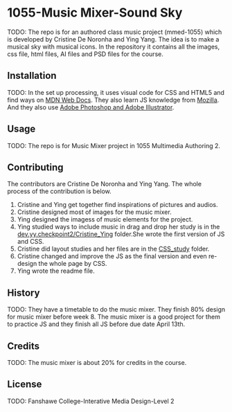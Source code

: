
# 1055-Music Mixer-Sound Sky
TODO: The repo is for an authored class music project (mmed-1055) which is developed by Cristine De Noronha and Ying Yang. The idea is to make a musical sky with musical icons. In the repository it contains all the images, css file, html files, AI files and PSD files for the course.

## Installation
TODO: In the set up processing, it uses visual code for CSS and HTML5 and find ways on [MDN Web Docs](https://developer.mozilla.org/en-US/). They also learn JS knowledge from [Mozilla](https://developer.mozilla.org/fr/docs/Web/JavaScript).
And they also use [Adobe Photoshop and Adobe Illustrator](https://www.adobe.com/ca_fr/).

## Usage
TODO: The repo is for Music Mixer project in 1055 Multimedia Authoring 2.

## Contributing
The contributors are Cristine De Noronha and Ying Yang. The whole process of the contribution is below.
1. Cristine and Ying get together find inspirations of pictures and audios.
2. Cristine designed most of images for the music mixer. 
3. Ying designed the imagess of music elements for the project.
4. Ying studied ways to include music in drag and drop her study is in the [dev.yy.checkpoint2/Cristine_Ying](https://github.com/crisdenoronha/Noronha_C_Yang_Y_MusicMixer/tree/main/dev.yy.checkpoint2/Cristine_Ying) folder.She wrote the first version of JS and CSS.
5. Cristine did layout studies and her files are in the [CSS_study](https://github.com/crisdenoronha/Noronha_C_Yang_Y_MusicMixer/tree/main/CSS_study/webfiles) folder.
6. Cristine changed and improve the JS as the final version and even re-design the whole page by CSS.
7. Ying wrote the readme file.

## History
TODO: They have a timetable to do the music mixer. They finish 80% design for music mixer before week 8. The music mixer is a good project for them to practice JS and they finish all JS before due date April 13th.
## Credits
TODO: The music mixer is about 20% for credits in the course.

## License
TODO: Fanshawe College-Interative Media Design-Level 2
